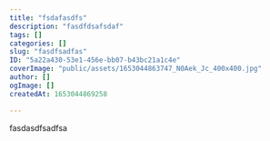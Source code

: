 ```yaml
---
title: "fsdafasdfs"
description: "fasdfdsafsdaf"
tags: []
categories: []
slug: "fasdfsadfas"
ID: "5a22a430-53e1-456e-bb07-b43bc21a1c4e"
coverImage: "public/assets/1653044863747_N0Aek_Jc_400x400.jpg"
author: []
ogImage: []
createdAt: 1653044869258

---
```

fasdasdfsadfsa